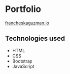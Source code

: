 # Portfolio

[francheskaguzman.io](http://francheskaguzman.io)

## Technologies used

* HTML
* CSS
* Bootstrap
* JavaScript